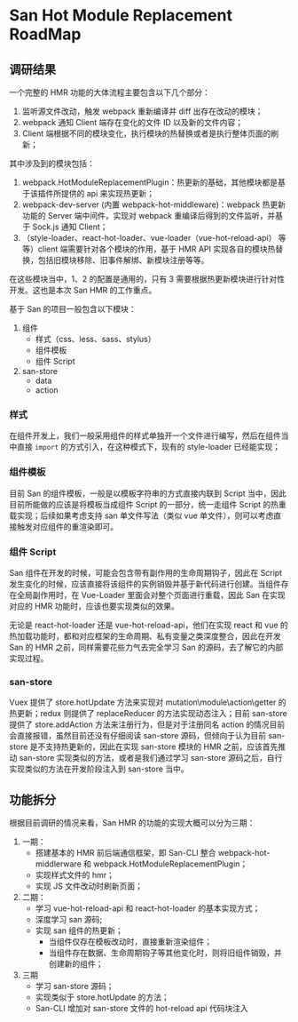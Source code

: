 # San Hot Module Replacement RoadMap

## 调研结果

一个完整的 HMR 功能的大体流程主要包含以下几个部分：

1. 监听源文件改动，触发 webpack 重新编译并 diff 出存在改动的模块；
2. webpack 通知 Client 端存在变化的文件 ID 以及新的文件内容；
3. Client 端根据不同的模块变化，执行模块的热替换或者是执行整体页面的刷新；

其中涉及到的模块包括：

1. webpack.HotModuleReplacementPlugin：热更新的基础，其他模块都是基于该插件所提供的 api 来实现热更新；
2. webpack-dev-server (内置 webpack-hot-middleware)：webpack 热更新功能的 Server 端中间件，实现对 webpack 重编译后得到的文件监听，并基于 Sock.js 通知 Client；
3. （style-loader、react-hot-loader、vue-loader（vue-hot-reload-api） 等等）client 端需要针对各个模块的作用，基于 HMR API 实现各自的模块热替换，包括旧模块移除、旧事件解绑、新模块注册等等。

在这些模块当中，1、2 的配置是通用的，只有 3 需要根据热更新模块进行针对性开发。这也是本次 San HMR 的工作重点。

基于 San 的项目一般包含以下模块：

1. 组件
    - 样式（css、less、sass、stylus）
    - 组件模板
    - 组件 Script
2. san-store
    - data
    - action

### 样式

在组件开发上，我们一般采用组件的样式单独开一个文件进行编写，然后在组件当中直接 `import` 的方式引入，在这种模式下，现有的 style-loader 已经能实现；

### 组件模板

目前 San 的组件模板，一般是以模板字符串的方式直接内联到 Script 当中，因此目前所能做的应该是将模板当成组件 Script 的一部分，统一走组件 Script 的热重载实现；后续如果考虑支持 san 单文件写法（类似 vue 单文件），则可以考虑直接触发对应组件的重渲染即可。

### 组件 Script

San 组件在开发的时候，可能会包含带有副作用的生命周期钩子，因此在 Script 发生变化的时候，应该直接将该组件的实例销毁并基于新代码进行创建。当组件存在全局副作用时，在 Vue-Loader 里面会对整个页面进行重载，因此 San 在实现对应的 HMR 功能时，应该也要实现类似的效果。

无论是 react-hot-loader 还是 vue-hot-reload-api，他们在实现 react 和 vue 的热加载功能时，都和对应框架的生命周期、私有变量之类深度整合，因此在开发 San 的 HMR 之前，同样需要花些力气去完全学习 San 的源码，去了解它的内部实现过程。

### san-store

Vuex 提供了 store.hotUpdate 方法来实现对 mutation\module\action\getter 的热更新；redux 则提供了 replaceReducer 的方法实现动态注入；目前 san-store 提供了 store.addAction 方法来注册行为，但是对于注册同名 action 的情况目前会直接报错，虽然目前还没有仔细阅读 san-store 源码，但倾向于认为目前 san-store 是不支持热更新的，因此在实现 san-store 模块的 HMR 之前，应该首先推动 san-store 实现类似的方法，或者是我们通过学习 san-store 源码之后，自行实现类似的方法在开发阶段注入到 san-store 当中。

## 功能拆分

根据目前调研的情况来看，San HMR 的功能的实现大概可以分为三期：

1. 一期：
    - 搭建基本的 HMR 前后端通信框架，即 San-CLI 整合 webpack-hot-middlerware 和 webpack.HotModuleReplacementPlugin；
    - 实现样式文件的 hmr；
    - 实现 JS 文件改动时刷新页面；
2. 二期：
    - 学习 vue-hot-reload-api 和 react-hot-loader 的基本实现方式；
    - 深度学习 san 源码;
    - 实现 san 组件的热更新；
        - 当组件仅存在模板改动时，直接重新渲染组件；
        - 当组件存在数据、生命周期钩子等其他变化时，则将旧组件销毁，并创建新的组件；
3. 三期
    - 学习 san-store 源码；
    - 实现类似于 store.hotUpdate 的方法；
    - San-CLI 增加对 san-store 文件的 hot-reload api 代码块注入





